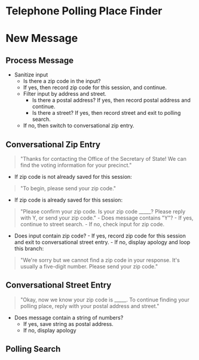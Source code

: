 # Telephone Polling Place Finder

# New Message

## Process Message
- Sanitize input
	- Is there a zip code in the input?
	- If yes, then record zip code for this session, and continue.
	- Filter input by address and street.
		- Is there a postal address? If yes, then record postal address and continue.
		- Is there a street? If yes, then record street and exit to polling search.
	- If no, then switch to conversational zip entry.

## Conversational Zip Entry
> "Thanks for contacting the Office of the Secretary of State! We can find the voting information for your precinct."
- If zip code is not already saved for this session:
> "To begin, please send your zip code."
- If zip code is already saved for this session:
> "Please confirm your zip code. Is your zip code _____? Please reply with Y, or send your zip code."
	- Does message contains "Y"?
		- If yes, continue to street search.
		- If no, check input for zip code.
- Does input contain zip code?
		- If yes, record zip code for this session and exit to conversational street entry.
		- If no, display apology and loop this branch:
> "We're sorry but we cannot find a zip code in your response. It's usually a five-digit number. Please send your zip code."

## Conversational Street Entry
> "Okay, now we know your zip code is _____. To continue finding your polling place, reply with your postal address and street."
- Does message contain a string of numbers?
	- If yes, save string as postal address.
	- If no, display apology

## Polling Search



